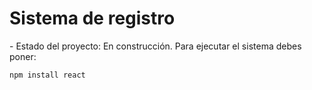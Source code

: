 <h1> Sistema de registro</h1>
- Estado del proyecto:  En construcción.
Para ejecutar el sistema debes poner:

```npm install react```
